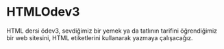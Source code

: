 # HTMLOdev3
HTML dersi ödev3, sevdiğimiz bir yemek ya da tatlının tarifini öğrendiğimiz bir web sitesini, HTML etiketlerini kullanarak yazmaya çalışacağız.
